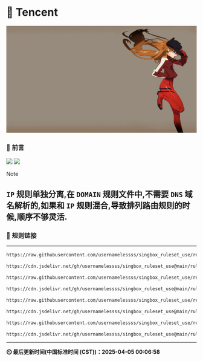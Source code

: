 
# 🧸 Tencent
![](https://raw.githubusercontent.com/usernamelessss/picture-bed/main/images/202504042256831.jpg)
### 📣 前言
![](https://shields.io/badge/-移除重复规则-ff69b4) ![](https://shields.io/badge/-IP&nbsp;规则单独存放不与&nbsp;DOMAIN&nbsp;等混合-green)
> [!NOTE]
**`IP` 规则单独分离,在 `DOMAIN` 规则文件中,不需要 `DNS` 域名解析的,如果和 `IP` 规则混合,导致排列路由规则的时候,顺序不够灵活.**
---

###  🔗 规则链接
---

```url
https://raw.githubusercontent.com/usernamelessss/singbox_ruleset_use/refs/heads/main/rule/Tencent/Tencent_IP.json
```

```url
https://cdn.jsdelivr.net/gh/usernamelessss/singbox_ruleset_use@main/rule/Tencent/Tencent_IP.json
```

```url
https://raw.githubusercontent.com/usernamelessss/singbox_ruleset_use/refs/heads/main/rule/Tencent/Tencent_IP.srs
```

```url
https://cdn.jsdelivr.net/gh/usernamelessss/singbox_ruleset_use@main/rule/Tencent/Tencent_IP.srs
```

```url
https://raw.githubusercontent.com/usernamelessss/singbox_ruleset_use/refs/heads/main/rule/Tencent/Tencent_No_IP.json
```

```url
https://cdn.jsdelivr.net/gh/usernamelessss/singbox_ruleset_use@main/rule/Tencent/Tencent_No_IP.json
```

```url
https://raw.githubusercontent.com/usernamelessss/singbox_ruleset_use/refs/heads/main/rule/Tencent/Tencent_No_IP.srs
```

```url
https://cdn.jsdelivr.net/gh/usernamelessss/singbox_ruleset_use@main/rule/Tencent/Tencent_No_IP.srs
```

---
**⏲️ 最后更新时间(中国标准时间 (CST))：2025-04-05 00:06:58**